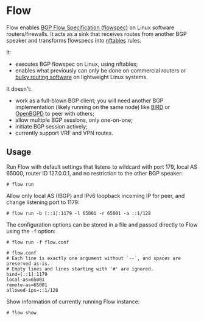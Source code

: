 # Flow

Flow enables [BGP Flow Specification (flowspec)](https://www.rfc-editor.org/rfc/rfc8955.html) on Linux software routers/firewalls. It acts as a sink that receives routes from another BGP speaker and transforms flowspecs into [nftables](https://wiki.nftables.org) rules.

It:

- executes BGP flowspec on Linux, using nftables;
- enables what previously can only be done on commercial routers or [bulky routing software](https://frrouting.org) on lightweight Linux systems.

It doesn't:

- work as a full-blown BGP client; you will need another BGP implementation (likely running on the same node) like [BIRD](https://bird.network.cz) or [OpenBGPD](https://www.openbgpd.org) to peer with others;
- allow multiple BGP sessions, only one-on-one;
- initiate BGP session actively;
- currently support VRF and VPN routes.

## Usage

Run Flow with default settings that listens to wildcard with port 179, local AS 65000, router ID 127.0.0.1, and no restriction to the other BGP speaker:

```console
# flow run
```

Allow only local AS (IBGP) and IPv6 loopback incoming IP for peer, and change listening port to 1179:

```console
# flow run -b [::1]:1179 -l 65001 -r 65001 -a ::1/128
```

The configuration options can be stored in a file and passed directly to Flow using the `-f` option:

```console
# flow run -f flow.conf
```

```
# flow.conf
# Each line is exactly one argument without `--`, and spaces are preserved as-is.
# Empty lines and lines starting with '#' are ignored.
bind=[::1]:1179
local-as=65001
remote-as=65001
allowed-ips=::1/128
```

Show information of currently running Flow instance:

```console
# flow show
```
